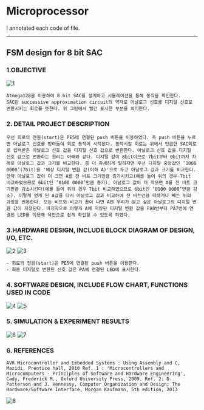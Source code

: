 # Microprocessor

I annotated each code of file.


***

## FSM design for 8 bit SAC

### 1.OBJECTIVE
![1](https://user-images.githubusercontent.com/45000598/48889550-9b5fcb00-ee79-11e8-9fef-0db9f6520ef0.PNG)


    Atmega128을 이용하여 8 bit SAC를 설계하고 시뮬레이션을 통해 동작을 확인한다. 
    SAC란 successive approximation circuit의 약자로 아날로그 신호를 디지털 신호로 변환시키는 회로를 뜻한다. 위 그림에서 빨간 표시한 부분을 의미한다.

### 2. DETAIL PROJECT DESCRIPTION

    우선 회로의 전원(start)은 PE5에 연결된 push 버튼을 이용하였다. 즉 push 버튼을 누르면 아날로그 신호를 받아들여 회로 동작이 시작된다. 동작시킬 회로는 위에서 언급한 SAC회로로 입력받은 아날로그 신호 값을 디지털 신호 값으로 변환한다. 아날로그 신호 값을 디지털 신호 값으로 변환하는 원리는 아래와 같다. 디지털 값이 8bit이므로 7bit부터 0bit까지 차례로 아날로그 값과 크기를 비교한다. 좀 더 자세하게 말하자면 우선 디지털 중앙값인 ‘1000 0000’(7bit)을 '예상 디지털 변환 값(이하 A)'으로 두고 아날로그 값과 크기를 비교한다. 만약 아날로그 값이 더 크면 A를 전 비트 크기만큼 증가시키고(예를 들어 위의 경우 7bit 비교하였으므로 6bit인 ‘0100 0000’만큼 증가), 아날로그 값이 더 작으면 A를 전 비트 크기만큼 감소시킨다(예를 들어 위의 경우 7bit 비교하였으므로 6bit인 ‘0100 0000’만큼 감소). 이렇게 얻게 된 A값을 다시 아날로그 값과 비교하여 전 비트만큼 더하거나 빼는 위의 과정을 반복한다. 모든 비트와 비교가 끝이 나면 A엔 우리가 얻고 싶은 아날로그의 디지털 변환 값이 저장된다. 마지막으로 이렇게 A에 저장된 디지털 변환 값을 PA0번부터 PA7번에 연결된 LED를 이용해 육안으로 쉽게 확인할 수 있도록 하였다.

### 3.HARDWARE DESIGN, INCLUDE BLOCK DIAGRAM OF DESIGN, I/O, ETC.
   
![2](https://user-images.githubusercontent.com/45000598/48889551-9b5fcb00-ee79-11e8-8ff5-320090f28694.PNG)
![3](https://user-images.githubusercontent.com/45000598/48889552-9bf86180-ee79-11e8-94ff-853e528a9f38.PNG)
   
   
    - 회로의 전원(start)은 PE5에 연결된 push 버튼을 이용한다.
    - 최종 디지털로 변환된 신호 값은 PA에 연결된 LED에 표시한다.




### 4. SOFTWARE DESIGN, INCLUDE FLOW CHART, FUNCTIONS USED IN CODE

![4](https://user-images.githubusercontent.com/45000598/48889554-9bf86180-ee79-11e8-9b0b-39c5724f6e34.PNG)
![5](https://user-images.githubusercontent.com/45000598/48889555-9bf86180-ee79-11e8-8374-afb67835b412.PNG)

### 5. SIMULATION & EXPERIMENT RESULTS

![6](https://user-images.githubusercontent.com/45000598/48889556-9c90f800-ee79-11e8-8a4a-89d859430d8c.PNG)
![7](https://user-images.githubusercontent.com/45000598/48889557-9c90f800-ee79-11e8-81eb-e9c28a828768.PNG)
    
### 6. REFERENCES
    AVR Microcontroller and Embedded Systems : Using Assembly and C, Mazidi, Prentice hall, 2010 Ref. 1 : 'Microcontrollers and Microcomputers - Principles of Software and Hardware Engineering', Cady, Frederick M., Oxford University Press, 2009. Ref. 2: D. Patterson and J. Hennessy, Computer Organization and Design: The Hardware/Software Interface, Morgan Kaufmann, 5th edition, 2013
    
![8](https://user-images.githubusercontent.com/45000598/48889558-9c90f800-ee79-11e8-9483-f161a066769e.PNG)

